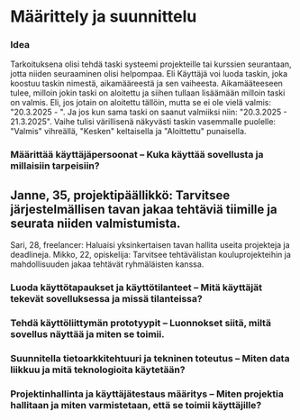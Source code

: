 # Määrittely ja suunnittelu

### Idea

Tarkoituksena olisi tehdä taski systeemi projekteille tai kurssien seurantaan, jotta niiden seuraaminen olisi helpompaa.
Eli Käyttäjä voi luoda taskin, joka koostuu taskin nimestä, aikamääreestä ja sen vaiheesta.
Aikamääteeseen tulee, milloin jokin taski on aloitettu ja siihen tullaan lisäämään milloin taski on valmis.
Eli, jos jotain on aloitettu tällöin, mutta se ei ole vielä valmis: "20.3.2025 - ".
Ja jos kun sama taski on saanut valmiiksi niin: "20.3.2025 - 21.3.2025".
Vaihe tulisi värillisenä näkyvästi taskin vasemmalle puolelle: "Valmis" vihreällä, "Kesken" keltaisella ja "Aloittettu" punaisella.

### Määrittää käyttäjäpersoonat – Kuka käyttää sovellusta ja millaisiin tarpeisiin?

## Janne, 35, projektipäällikkö: Tarvitsee järjestelmällisen tavan jakaa tehtäviä tiimille ja seurata niiden valmistumista.
Sari, 28, freelancer: Haluaisi yksinkertaisen tavan hallita useita projekteja ja deadlineja.
Mikko, 22, opiskelija: Tarvitsee tehtävälistan kouluprojekteihin ja mahdollisuuden jakaa tehtävät ryhmäläisten kanssa.
### Luoda käyttötapaukset ja käyttötilanteet – Mitä käyttäjät tekevät sovelluksessa ja missä tilanteissa?
### Tehdä käyttöliittymän prototyypit – Luonnokset siitä, miltä sovellus näyttää ja miten se toimii.
### Suunnitella tietoarkkitehtuuri ja tekninen toteutus – Miten data liikkuu ja mitä teknologioita käytetään?
### Projektinhallinta ja käyttäjätestaus määritys – Miten projektia hallitaan ja miten varmistetaan, että se toimii käyttäjille?
